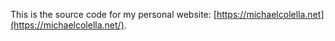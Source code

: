 This is the source code for my personal website: [https://michaelcolella.net](https://michaelcolella.net/).
